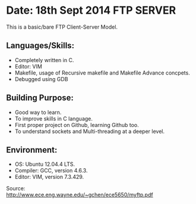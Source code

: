 Date: 18th Sept 2014
FTP SERVER 
==========

This is a basic/bare FTP Client-Server Model.

Languages/Skills:
----------------
* Completely written in C. 
* Editor: VIM
* Makefile, usage of Recursive makefile and Makefile Advance concpets.
* Debugged using GDB

Building Purpose:
-----------------
* Good way to learn.
* To improve skills in C language.
* First proper project on Github, learning Github too.
* To understand sockets and Multi-threading at a deeper level.

Environment:
------------
* OS:	Ubuntu 12.04.4 LTS.
* Compiler: GCC, version 4.6.3.
* Editor: VIM, version 7.3.429.

Source:   
http://www.ece.eng.wayne.edu/~gchen/ece5650/myftp.pdf
